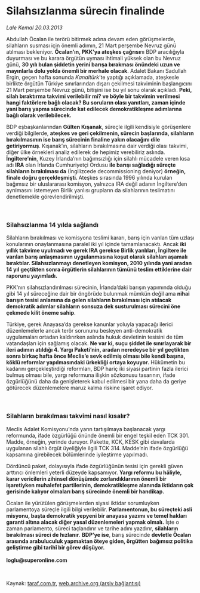 # Silahsızlanma sürecin finalinde 

*Lale Kemal 20.03.2013*

<div class="yazi"><p>Abdullah Öcalan ile terörü bitirmek adına devam eden görüşmelerde, silahların susması için önemli adımın, 21 Mart perşembe Nevruz günü atılması bekleniyor. <b>Öcalan’ın, PKK’ya ateşkes çağrısı</b>nı BDP aracılığıyla duyurması ve bu karara örgütün uyması ihtimali yüksek olan bu Nevruz günü, <b>30 yılı bulan şiddetin yerini barışa bırakması önündeki uzun ve mayınlarla dolu yolda önemli bir merhale olacak</b>. Adalet Bakanı Sadullah Ergin, geçen hafta sonunda <i>Kanaltürk</i>’te yaptığı açıklamada, ateşkesle birlikte örgütün Türkiye sınırlarından dışarı çekilmesi takviminin başlangıcını 21 Mart perşembe Nevruz günü, bitişini ise bu yıl sonu olarak açıkladı. <b>Peki, silah bıraktırma takvimi verilebilir mi? ve böyle bir takvimin verilmesi hangi faktörlere bağlı olacak? Bu soruların olası yanıtları, zaman içinde yani barış yapma sürecinde kat edilecek demokratikleşme adımlarına bağlı olarak verilebilecek. </b></p>
<p>BDP eşbaşkanlarından <b>Gülten Kışanak</b>, süreçle ilgili kendisiyle görüşenlere verdiği bilgilerde, <b>ateşkes ve geri çekilmenin, sürecin başlarında, silahların bırakılmasının ise barış sürecinin finaline yakın olacağını dile getiriyormuş</b>. Kışanak’ın, silahların bırakılmasına dair verdiği olası takvimi, diğer ülke örnekleri analiz edilerek de hepimiz verebiliriz aslında. <b>İngiltere’nin</b>, Kuzey İrlanda’nın bağımsızlığı için silahlı mücadele veren kısa adı <b>IRA</b> olan İrlanda Cumhuriyetçi Ordusu <b>ile barışı sağladığı süreçte silahların bırakılması da</b> (İngilizcede decommissioning deniyor) <b>örneğin, finale doğru gerçekleşmişti. </b>Ateşkes sırasında 1996 yılında kurulan bağımsız bir uluslararası komisyon, yalnızca IRA değil adanın İngiltere’den ayrılmasını istemeyen Birlik yanlısı grupların da silahlarının teslimatını denetlemekle görevlendirilmişti.<br/><br/><br/></p>
<h3>Silahsızlanma 14 yılda sağlandı</h3>
<p>Silahların bırakılması ve komisyona teslimi kararı, barış için varılan tüm uzlaşı konularının onaylanmasına paralel iki yıl içinde tamamlanacaktı. Ancak <b>iki yıllık takvime uyulmadı ve gerek IRA gerekse Birlik yanlıları, İngiltere ile varılan barış anlaşmasının uygulanmasına koşut olarak silahları aşamalı bıraktılar. Silahsızlanmayı denetleyen komisyon, 2010 yılında yani aradan 14 yıl geçtikten sonra örgütlerin silahlarının tümünü teslim ettiklerine dair raporunu yayımladı. </b></p>
<p>PKK’nın silahsızlandırılması sürecinin, İrlanda’daki barışın yapımında olduğu gibi 14 yıl süreceğine dair bir öngörüde bulunmak mümkün değil ama <b>nihai barışın tesisi anlamına da gelen silahların bırakılması için atılacak demokratik adımlar silahların sonsuza dek susturulması sürecini öne çekmede kilit öneme sahip</b>.<b> </b></p>
<p>Türkiye, gerek Anayasa’da gerekse kanunlar yoluyla yapacağı ilerici düzenlemelerle ancak terör sorununu besleyen anti-demokratik uygulamaları ortadan kaldırırken aslında hukuk devletinin tesisini de tüm vatandaşları için sağlamış olacak. <b>Ne var ki, suçu şiddet ile sınırlayarak bir ileri adımın atıldığı 4. Yargı Paketi’nin, aradan neredeyse bir yıl geçtikten sonra birkaç hafta önce Meclis’e sevk edilmiş olması bile kendi başına, köklü reformlar yapılmasındaki ürkekliği ortaya koyuyor.</b> Hükümetin bu kadarını gerçekleştirdiği reformları, BDP hariç iki siyasi partinin fazla ilerici bulmuş olması bile, yargı reformuna ilişkin sözkonusu tasarının, ifade özgürlüğünü daha da genişleterek kabul edilmesi bir yana daha da geriye götürecek düzenlemelere maruz kalma riskine işaret ediyor.<br/><br/><br/></p>
<h3>Silahların bırakılması takvimi nasıl kısalır?</h3>
<p>Meclis Adalet Komisyonu’nda yarın tartışılmaya başlanacak yargı reformunda, ifade özgürlüğü önünde önemli bir engel teşkil eden TCK 301. Madde, örneğin, yerinde duruyor. Pakette, KCK, KESK gibi davalarda uygulanan silahlı örgüt üyeliğiyle ilgili TCK 314. Madde’nin ifade özgürlüğü kapsamına girebilecek bölümlerinde iyileştirme yapılmadı. </p>
<p>Dördüncü paket, dolayısıyla ifade özgürlüğünün tesisi için gerekli güven arttırıcı önlemleri yeterli düzeyde kapsamıyor. <b>Yargı reformu bu hâliyle, karar vericilerin zihinsel dönüşümde zorlandıklarının önemli bir işaretiyken muhalefet partilerinin, demokratikleşme alanında iktidarın çok gerisinde kalıyor olmaları barış sürecinde önemli bir handikap. </b></p>
<p>Öcalan ile yürütülen görüşmelerden siyasi iktidar sorumluyken parlamentoya süreçle ilgili bilgi verilebilir. <b>Parlamentonun, bu süreçteki asli misyonu, başta demokratik yepyeni bir anayasa yazımı ve temel hakları garanti altına alacak diğer yasal düzenlemeleri yapmak olmalı.</b> İşte o zaman parlamento, süreci taçlandırır ve tarihe adını yazdırır, <b>silahların bırakılması süreci de hızlanır</b>. <b>BDP’ye ise</b>, barış sürecinde <b>devletle Öcalan arasında arabuluculuk yapmaktan öteye giden, örgütten bağımsız politika geliştirme gibi tarihî bir görev düşüyor.<br/><br/></b><b>loglu@superonline.com</b></p>
<p> </p>
</div>

Kaynak: [taraf.com.tr](http://www.taraf.com.tr/lale-kemal/makale-silahsizlanma-surecin-finalinde.htm), [web.archive.org (arşiv bağlantısı)](http://web.archive.org/web/20130806040239/http://www.taraf.com.tr/lale-kemal/makale-silahsizlanma-surecin-finalinde.htm)
